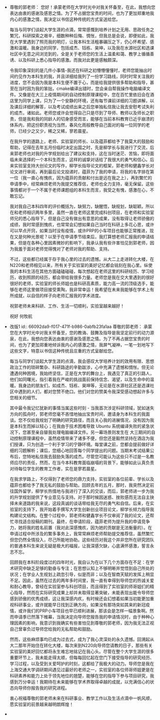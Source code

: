 - 尊敬的郭老师：
  您好！承蒙老师在大学时光中对我关怀备至，在此，我想向您表达由衷的感谢及感恩之情。为了不占据您宝贵的时间，也为了更加郑重地我内心的感激之情，我决定以书信这种传统的方式呈送给您。 
  
  每当与同学们谈起大学生涯的点滴，常常感慨到培养计划之无用、思政任务之繁冗，科研探索之艰辛，细数种种后悔、惆怅，但我总是会说，即便如此，我在大学里遇到了照亮我的明灯，让我本科生活粗暴碾压之下，仍心怀希望、感激和温暖。我身边的同学，包括成杰、钰栋、昊坤，以及我在水源社区和选课社区中无意之间浏览到的，全是关于老师您的生活上温柔和蔼、教学上循循善诱、以及科研上悉心指导的感激。而我对此更是感触颇深。
  
  令我印象深刻的是几件小事情-我还在科研之初懵懵懂懂时，老师您能抽出时间约见作为本科生的我，并且详细给我列了一份学习路线，同时时常关注我的进度，您不会因为我是本科生便不置于心，而是给我提供很多帮助和指导，甚至在当时因为我的笨拙，cmake编译出错时，您会亲自帮我操作电脑编译文件。又像是在大三上疫情期间的自动控制原理课程中，您在百忙里依旧会在酒店里为同学上课，只为了一个安静的环境，还有每节课前详细的习题讲解，以及课后详细的解答，以及考试成绩出来之后您单独私信我让我去安慰考试失利的成杰，诸如此。老师您或许会觉得自己只是尽到了导师、教师以及师长之职责，但是我和我的同龄人的切身感受而言，能够在当前本科教育已近乎崩溃的体系内，把这份职责视为当然，春风化雨般教导自己面对的每一位同学的老师，已经少之又少，稀之又稀，寥若晨星。
  
  在我升学的道路上，老师、实验室的师长、以及蕴菲都给予了我莫大的鼓励和帮助，记得在去年五月份临时决定出国之时，先是柳学长与我进行了交流，后来郭老师也对我的升学规划给出了建议和支持，这在当时迷茫、苦恼，即将面临未来选择的一个本科生而言，这样的诚挚对话给了我很大的勇气和信心。后来实验室支持大创论文的写作，柳学长指导论文的框架，郭老师和健鑫学长对论文进行审阅，再到最后论文投递时，蕴菲为了我的申请，将我的名字排在第一位（我一直心有愧疚，因为蕴菲的贡献和付出是远在我之上），再到繁忙的申请季中，经常麻烦老师为我提交推荐信，老师也全力支持，毫无保留。这些事情都对于一个不属于老师课题组的本科生而言，我受之有愧，感激在心，不敢忘记。   
  
  我对我自己本科四年的评价概括为，缺努力，缺醒悟，缺规划，缺聪颖。所以在和老师相识两年多里，虽然一直在老师这里完成科创项目，在老师和实验室师兄的悉心指导下，但是自己没有做出有意思的成果，没有取得让老师骄傲的成绩，我时常感到愧疚，也常常会幻想如果自己当时在科研上多花心思，或许可以早点开窍，如果当时没有疫情，或许PRP的小车项目也能够正常推进，现在又是何种光景呢？以至于在申请季节结束后，我打算想老师汇报我的申请结果，但是在各种心里因素微妙的影响下，我承认我有些许害怕见到郭老师，因为我羞于面对老师觉得愧对了老师对我的帮助、支持。
  
  不过，这些都已经属于存于我心里的过去的遗憾。从大二上走进转化大楼，在N220和老师相见以来，所有关于实验室的美好记忆都会铭刻在我心里。纵使我的本科生活在其他方面磕磕碰碰，每次想起在老师这里的科研经历、学习经历，收到照顾的经历，都会带给我很多力量。老师您是我在交大里遇到的很好很好的老师，实验室的师长师姐也是科研高素质，能力高一流的顶级选手，能够在老师这里做项目接受熏陶，我非常幸运！我希望在未来我能够在学术上有所成就，以自信的样子向老师汇报我的学术进度。
  
  祝郭老师未来科研、工作、生活一切顺利，实验室越来越好！
  
  祝好
  何牧航
- 改版1
  id:: 66092da9-f017-471f-b986-0abfb23fa1aa
  尊敬的郭老师：
  承蒙您在大学时光中对我关怀备至，您的教诲、鼓舞及指导是我坚定前行的动力源泉，在此，我想向您表达由衷的感谢及感恩之情。为了不再占据您宝贵的时间，也为了更加郑重地倾诉我内心的感激之情，我屏气凝神，一笔一划地写下这些文字，特意以书信这种传统且庄重的方式呈献给您。
  
  每当与同学们谈起大学生涯的点滴，我会感叹大学培养计划的效用有限、思想政治工作的琐碎繁杂、科研路途的辛勤跋涉，心中充满了遗憾和惆怅。但无论遭遇何种困境，我始终坚信，正是在大学的舞台上，我遇见了真正的引路人，他们如同曙光，指引着我在严峻的挑战面前保持信念、渴望，以及生命中的温暖。我身边的朋友们，如成杰、钰栋、昊坤等，无论是在水源社区还是选课社区中遇到的人们，都对您赞不绝口。他们对您的赞美令我深受感动想起许多与您相关的细节。
  
  其中最令我记忆犹新的事情当属这些时刻 - 当我首次涉足科研领域，犹如迷失方向的孤舟时，郭老师您毫不吝惜地抽出宝贵时间，邀请身为本科生的我面谈。您不仅给我规划了明确的研究路径，而且关心我的进展情况，没有因为我是本科生而掉以轻心；在我由于技术困难导致 Ubuntu 系统编译失败的紧急状况下，您甚至亲自替我处理电脑编译文件。另一幕场景则发生在 大三期间的自动控制原理课程中，虽然疫情带来了诸多不便，但您还是毅然坚持在酒店为我们授课，只为创造一个利于学习的宁静环境。每堂课之前，您都会提前做好详细的习题解析；课后，您细心地回答每个同学提出的问题。当期末考试结果公布后，您特地私信我去鼓励失落的成杰。尽管您可能认为这些只不过是一名教师应尽的责任，然而，在当今本科教育面临崩塌的背景下，能够如此认真负责对待每位学生的教育工作者，实在是寥若晨星。
  
  在我求学路上，不仅得到了老师您的鼎力支持，实验室的各位前辈、学长以及蕴菲也都给予了我无私的鼓励与帮助。回顾去年的五月，那时，我突然决定前往国外留学，柳学长热情地与我进行了深入的交谈，而后，郭老师进一步为我的升学规划提供了专业意见与支持。对于那时候因迷惑、挫败感而无法自主抉择未来道路的我来说，这段真诚的谈话带给我无尽的勇气和自信。后来，在实验室的支持下，我开始着手撰写大学生创新创业项目论文，柳学长倾力指导我构建论文结构。在整个过程中，郭老师和健鑫学长不仅审阅了我的论文，还帮忙寻找适合投稿的期刊。最终，在申请阶段，蕴菲老师为提升我的申请竞争力，她将我的姓名前置（我对此深感愧疚，因为她的贡献是无法衡量的）。在申请过程中所涉及的繁多事务上，我常常麻烦老师帮助提交推荐信，虽然繁忙但您仍然全情投入，尽己所能地协助。这些经历对我这个并非您所在研究团队的普通本科生来说无疑是极大的福报，让我深感欠缺，心底满怀感激，誓言永志不忘。
  
  回顾我在本科阶段度过的四年时光，我自认为在以下几个方面存在不足：在学术研究中缺乏足够的勤奋与专注；在思想认知上不够明晰并觉悟到自己所处的状况；在学业人生规划上疏忽引导，似是而非；以及在智商天赋的发挥上稍显不足。因此，虽然在过去的两年多时间里，我一直有幸得到导师您的热诚关爱和耐心教导，曾经在实验室参与科创项目，而且得到了实验室的师哥姐们的精心指导，然而在实际研究成果上却并未取得显著突破，未能表现出能令导师您感到骄傲的优秀成绩，这让我深感内疚，有时候还会幻想着如果当初能更加重视科研事业，或许就能早日找到正确方向，如果没有那场突如其来的新冠疫情，或许我们的PRP小车项目也早已顺利进展，那该会是怎样一幅景象啊。然而申请季已然落下帷幕，当我决定向导师您报告我的申请情况时，由于种种心理因素的影响，我意识到我确实有些害怕见到尊敬的郭老师，因为我无法正视自己曾辜负过导师您给我的无私帮助和鼓励。
  
  然而，这些麻烦事均已成为过去式，成为了我心灵深处的永久遗憾。回溯起从大二那年开始住在转化大楼，每次来到N220向导师您请教的日子，那些有关实验室的美好回忆都将永生难忘地铭记在我心头。尽管在整个大学生涯的很多重要环节上，我未能走得太顺，但每每回忆起在您门下接受指导的研究经历、学习过程，以及受到关爱呵护的时刻，这都给了我极大的动力。导师您是我在上海交通大学调研期间遇见过最好的老师之一，实验室的各位师哥师姐更是在科研素养和能力上处于领先地位的翘楚，能够在您的指导下参与项目研究，我感到万分幸运！我期待在未来能够在学术界取得卓越的成就，以充满信心的状态向导师你报告我的研究进程。
  
  衷心祝福尊敬的郭老师未来在科研事业、教学工作以及生活点滴中一帆风顺，愿实验室的前景越来越明朗辉煌！
-